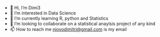 - 👋 Hi, I’m Dimi3
- 👀 I’m interested in Data Science
- 🌱 I’m currently learning R, python and Statistics
- 💞️ I’m looking to collaborate on a statistical anaylsis project of any kind
- 📫 How to reach me njoyodimitri@gmail.com is my email

<!---
Dimitriesh/Dimitriesh is a ✨ special ✨ repository because its `README.md` (this file) appears on your GitHub profile.
You can click the Preview link to take a look at your changes.
--->
